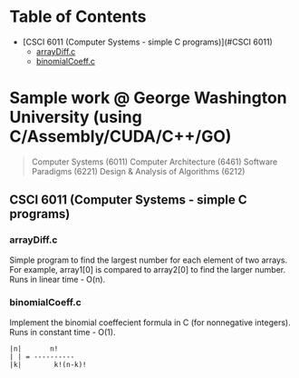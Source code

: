 # Table of Contents

- [CSCI 6011 (Computer Systems - simple C programs)](#CSCI 6011)
  * [arrayDiff.c](#arrayDiff)
  * [binomialCoeff.c](#binomialCoeff)
  
# Sample work @ George Washington University (using C/Assembly/CUDA/C++/GO)
> Computer Systems (6011)
> Computer Architecture (6461)
> Software Paradigms (6221)
> Design & Analysis of Algorithms (6212) 

## CSCI 6011 (Computer Systems - simple C programs)

### arrayDiff.c 

Simple program to find the largest number for each element of two arrays. For example, array1[0] is compared to array2[0] to find the larger number. Runs in linear time - O(n).

### binomialCoeff.c 

Implement the binomial coeffecient formula in C (for nonnegative integers). Runs in constant time - O(1).

	|n|	      n!    
	| |	= ----------
	|k|        k!(n-k)!
